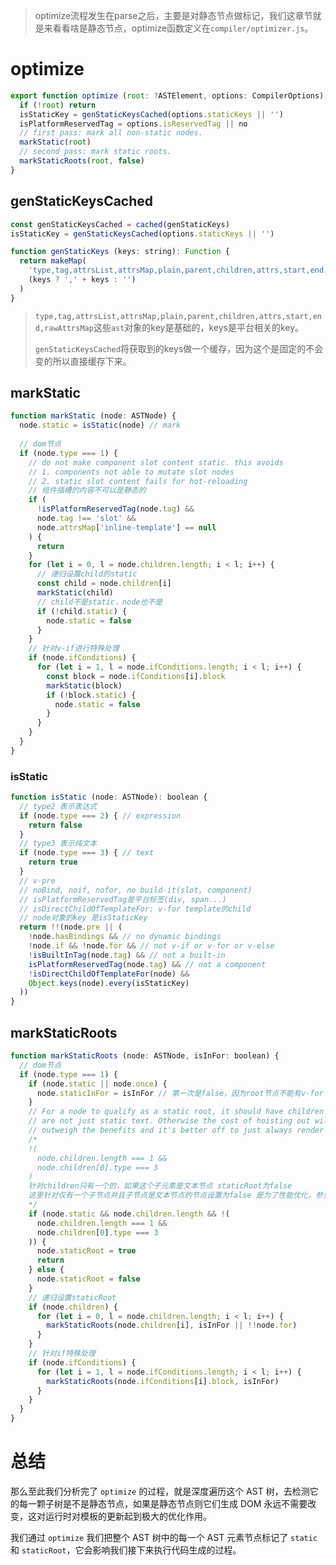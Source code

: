 > optimize流程发生在parse之后，主要是对静态节点做标记，我们这章节就是来看看啥是静态节点，optimize函数定义在`compiler/optimizer.js`。

# optimize

```javascript
export function optimize (root: ?ASTElement, options: CompilerOptions) {
  if (!root) return
  isStaticKey = genStaticKeysCached(options.staticKeys || '')
  isPlatformReservedTag = options.isReservedTag || no
  // first pass: mark all non-static nodes.
  markStatic(root)
  // second pass: mark static roots.
  markStaticRoots(root, false)
}
```

## genStaticKeysCached

```javascript
const genStaticKeysCached = cached(genStaticKeys)
isStaticKey = genStaticKeysCached(options.staticKeys || '')

function genStaticKeys (keys: string): Function {
  return makeMap(
    'type,tag,attrsList,attrsMap,plain,parent,children,attrs,start,end,rawAttrsMap' +
    (keys ? ',' + keys : '')
  )
}
```

> `type,tag,attrsList,attrsMap,plain,parent,children,attrs,start,end,rawAttrsMap`这些`ast`对象的key是基础的，keys是平台相关的key。
>
> `genStaticKeysCached`将获取到的keys做一个缓存，因为这个是固定的不会变的所以直接缓存下来。

## markStatic

```javascript
function markStatic (node: ASTNode) {
  node.static = isStatic(node) // mark
  
  // dom节点
  if (node.type === 1) {
    // do not make component slot content static. this avoids
    // 1. components not able to mutate slot nodes
    // 2. static slot content fails for hot-reloading
    // 组件插槽的内容不可以是静态的
    if (
      !isPlatformReservedTag(node.tag) &&
      node.tag !== 'slot' &&
      node.attrsMap['inline-template'] == null
    ) {
      return
    }
    for (let i = 0, l = node.children.length; i < l; i++) {
      // 递归设置child的static
      const child = node.children[i]
      markStatic(child)
      // child不是static，node也不是
      if (!child.static) {
        node.static = false
      }
    }
    // 针对v-if进行特殊处理
    if (node.ifConditions) {
      for (let i = 1, l = node.ifConditions.length; i < l; i++) {
        const block = node.ifConditions[i].block
        markStatic(block)
        if (!block.static) {
          node.static = false
        }
      }
    }
  }
}
```

### isStatic

```javascript
function isStatic (node: ASTNode): boolean {
  // type2 表示表达式
  if (node.type === 2) { // expression
    return false
  }
  // type3 表示纯文本
  if (node.type === 3) { // text
    return true
  }
  // v-pre
  // noBind, noif, nofor, no build-it(slot, component)
  // isPlatformReservedTag是平台标签(div, span...)
  // isDirectChildOfTemplateFor: v-for template的child
  // node对象的key 是isStaticKey
  return !!(node.pre || (
    !node.hasBindings && // no dynamic bindings
    !node.if && !node.for && // not v-if or v-for or v-else
    !isBuiltInTag(node.tag) && // not a built-in
    isPlatformReservedTag(node.tag) && // not a component
    !isDirectChildOfTemplateFor(node) &&
    Object.keys(node).every(isStaticKey)
  ))
}
```

## markStaticRoots

```javascript
function markStaticRoots (node: ASTNode, isInFor: boolean) {
  // dom节点
  if (node.type === 1) {
    if (node.static || node.once) {
      node.staticInFor = isInFor // 第一次是false，因为root节点不能有v-for
    }
    // For a node to qualify as a static root, it should have children that
    // are not just static text. Otherwise the cost of hoisting out will
    // outweigh the benefits and it's better off to just always render it fresh.
    /* 
    !(
      node.children.length === 1 &&
      node.children[0].type === 3
    )
    针对children只有一个的，如果这个子元素是文本节点 staticRoot为false
    这里针对仅有一个子节点并且子节点是文本节点的节点设置为false 是为了性能优化，参见上面注释
    */
    if (node.static && node.children.length && !(
      node.children.length === 1 &&
      node.children[0].type === 3
    )) {
      node.staticRoot = true
      return
    } else {
      node.staticRoot = false
    }
    // 递归设置staticRoot
    if (node.children) {
      for (let i = 0, l = node.children.length; i < l; i++) {
        markStaticRoots(node.children[i], isInFor || !!node.for)
      }
    }
    // 针对if特殊处理
    if (node.ifConditions) {
      for (let i = 1, l = node.ifConditions.length; i < l; i++) {
        markStaticRoots(node.ifConditions[i].block, isInFor)
      }
    }
  }
}
```

# 总结

那么至此我们分析完了 `optimize` 的过程，就是深度遍历这个 AST 树，去检测它的每一颗子树是不是静态节点，如果是静态节点则它们生成 DOM 永远不需要改变，这对运行时对模板的更新起到极大的优化作用。

我们通过 `optimize` 我们把整个 AST 树中的每一个 AST 元素节点标记了 `static` 和 `staticRoot`，它会影响我们接下来执行代码生成的过程。